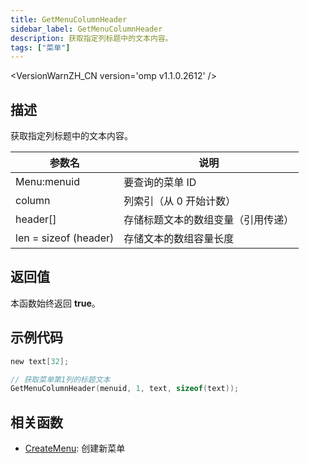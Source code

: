 ```yaml
---
title: GetMenuColumnHeader
sidebar_label: GetMenuColumnHeader
description: 获取指定列标题中的文本内容。
tags: ["菜单"]
---
```


<VersionWarnZH_CN version='omp v1.1.0.2612' />

## 描述

获取指定列标题中的文本内容。

| 参数名                | 说明                               |
| --------------------- | ---------------------------------- |
| Menu:menuid           | 要查询的菜单 ID                    |
| column                | 列索引（从 0 开始计数）            |
| header[]              | 存储标题文本的数组变量（引用传递） |
| len = sizeof (header) | 存储文本的数组容量长度             |

## 返回值

本函数始终返回 **true**。

## 示例代码

```c
new text[32];

// 获取菜单第1列的标题文本
GetMenuColumnHeader(menuid, 1, text, sizeof(text));
```

## 相关函数

- [CreateMenu](CreateMenu.md): 创建新菜单
